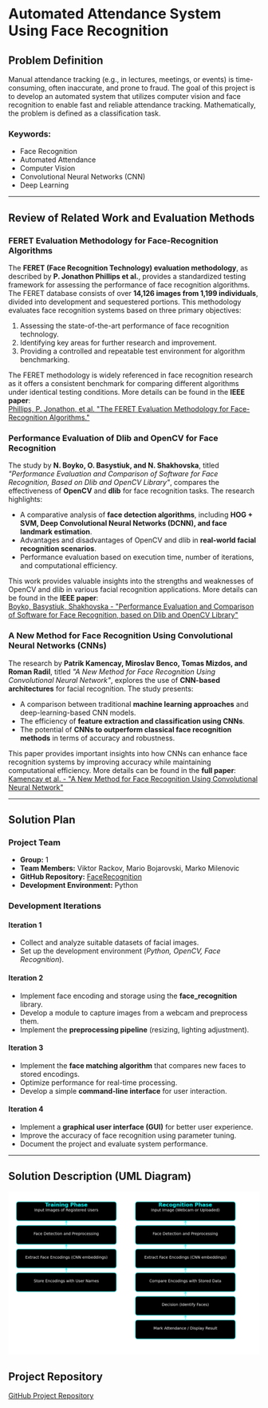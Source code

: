 # **Automated Attendance System Using Face Recognition**

## **Problem Definition**

Manual attendance tracking (e.g., in lectures, meetings, or events) is time-consuming, often inaccurate, and prone to fraud. The goal of this project is to develop an automated system that utilizes computer vision and face recognition to enable fast and reliable attendance tracking. Mathematically, the problem is defined as a classification task.

### **Keywords:**

- Face Recognition
- Automated Attendance
- Computer Vision
- Convolutional Neural Networks (CNN)
- Deep Learning

---

## **Review of Related Work and Evaluation Methods**

### **FERET Evaluation Methodology for Face-Recognition Algorithms**

The **FERET (Face Recognition Technology) evaluation methodology**, as described by **P. Jonathon Phillips et al.**, provides a standardized testing framework for assessing the performance of face recognition algorithms. The FERET database consists of over **14,126 images from 1,199 individuals**, divided into development and sequestered portions. This methodology evaluates face recognition systems based on three primary objectives:

1. Assessing the state-of-the-art performance of face recognition technology.
2. Identifying key areas for further research and improvement.
3. Providing a controlled and repeatable test environment for algorithm benchmarking.

The FERET methodology is widely referenced in face recognition research as it offers a consistent benchmark for comparing different algorithms under identical testing conditions. More details can be found in the **IEEE paper**:  
[Phillips, P. Jonathon, et al. "The FERET Evaluation Methodology for Face-Recognition Algorithms."](https://ieeexplore.ieee.org/stamp/stamp.jsp?tp=&arnumber=879790)

### **Performance Evaluation of Dlib and OpenCV for Face Recognition**

The study by **N. Boyko, O. Basystiuk, and N. Shakhovska**, titled _"Performance Evaluation and Comparison of Software for Face Recognition, Based on Dlib and OpenCV Library"_, compares the effectiveness of **OpenCV** and **dlib** for face recognition tasks. The research highlights:

- A comparative analysis of **face detection algorithms**, including **HOG + SVM, Deep Convolutional Neural Networks (DCNN), and face landmark estimation**.
- Advantages and disadvantages of OpenCV and dlib in **real-world facial recognition scenarios**.
- Performance evaluation based on execution time, number of iterations, and computational efficiency.

This work provides valuable insights into the strengths and weaknesses of OpenCV and dlib in various facial recognition applications. More details can be found in the **IEEE paper**:  
[Boyko, Basystiuk, Shakhovska - "Performance Evaluation and Comparison of Software for Face Recognition, based on Dlib and OpenCV Library"](https://ieeexplore.ieee.org/stamp/stamp.jsp?tp=&arnumber=8478556)

### **A New Method for Face Recognition Using Convolutional Neural Networks (CNNs)**

The research by **Patrik Kamencay, Miroslav Benco, Tomas Mizdos, and Roman Radil**, titled _"A New Method for Face Recognition Using Convolutional Neural Network"_, explores the use of **CNN-based architectures** for facial recognition. The study presents:

- A comparison between traditional **machine learning approaches** and deep-learning-based CNN models.
- The efficiency of **feature extraction and classification using CNNs**.
- The potential of **CNNs to outperform classical face recognition methods** in terms of accuracy and robustness.

This paper provides important insights into how CNNs can enhance face recognition systems by improving accuracy while maintaining computational efficiency. More details can be found in the **full paper**:  
[Kamencay et al. - "A New Method for Face Recognition Using Convolutional Neural Network"](https://d1wqtxts1xzle7.cloudfront.net/108043938/2389-12960-1-PB-libre.pdf?1701275913=&response-content-disposition=inline%3B+filename%3DA_New_Method_for_Face_Recognition_Using.pdf&Expires=1741893599&Signature=LmBEdzDXjhPUM8Y7UpEIPbGnKGmGslUER1-DkzOcucYe-1y61nbbdio-LvhcSaTSuVwkUGgojoKZkcTICwruOAMWhq5Uj6PCaFekEviAsdnvyADc1WIYI81t9r9cxQTH9Ubp1q9-NoVuBy8qmJAplRH2UxicYU0u8X5wnyyehtrpPJn0T6zfNZWAaRQ5FOqW8RsQdSFK9Swaotrq5GXuhTqHfxCWknlMyNxT10UXmLsSl-g3SZCasifpwQa3rj2V9RPIpnjqwaEuk3i8olq75aJSnGdkz46NJQKBiF7nuH5l2clh7WxAAWNUsxjyLASrgWvAkLF5bDFD2cTQR258vg__&Key-Pair-Id=APKAJLOHF5GGSLRBV4ZA)

---

## **Solution Plan**

### **Project Team**

- **Group:** 1
- **Team Members:** Viktor Rackov, Mario Bojarovski, Marko Milenovic
- **GitHub Repository:** [FaceRecognition](https://github.com/bojarovski/FaceRecognition)
- **Development Environment:** Python

### **Development Iterations**

#### **Iteration 1**

- Collect and analyze suitable datasets of facial images.
- Set up the development environment (_Python, OpenCV, Face Recognition_).

#### **Iteration 2**

- Implement face encoding and storage using the **face_recognition** library.
- Develop a module to capture images from a webcam and preprocess them.
- Implement the **preprocessing pipeline** (resizing, lighting adjustment).

#### **Iteration 3**

- Implement the **face matching algorithm** that compares new faces to stored encodings.
- Optimize performance for real-time processing.
- Develop a simple **command-line interface** for user interaction.

#### **Iteration 4**

- Implement a **graphical user interface (GUI)** for better user experience.
- Improve the accuracy of face recognition using parameter tuning.
- Document the project and evaluate system performance.

---

## **Solution Description (UML Diagram)**

![Training and Recognition phase](image.png)

## **Project Repository**

[GitHub Project Repository](https://github.com/bojarovski/FaceRecognition)
